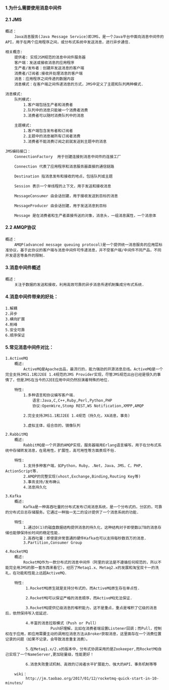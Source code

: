 #### 1.为什么需要使用消息中间件 


#### 2.1 JMS
	概述：
	    Java消息服务(Java Message Service)即JMS，是一个Java平台中面向消息中间件的API，用于在两个应用程序之间，或分布式系统中发送消息，进行异步通信.
	    
	相关概念:
	    提供者: 实现JSM规范的消息中间件服务器
	    客户端：发送或接收消息的应用程序 
	    生产者/发布者：创建并发送消息的客户端
	    消费者/订阅者:接收并处理消息的客户端 
	    消息：应用程序之间传递的数据内容 
	    消息模式：在客户端之间传递消息的方式，JMS中定义了主题和队列两种模式.	
	
	消息模式:
	    队列模式:
	        1.客户端包括生产者和消费者 
	        2.队列中的消息只能被一个消费者消费 
	        3.消费者可以随时消费队列中的消息
	                
	    主题模式:
	        1.客户端包含发布者和订阅者	
	        2.主题中的消息被所有订阅者消费 
	        3.消费者不能消费订阅之前就发送到主题中的消息	
	                
	JMS编码接口：
	    ConnectionFactory  用于创建连接到消息中间件的连接工厂 
	    
	    Connection 代表了应用程序和消息服务器直接的通信链路 
	    
	    Destination 指消息发布和接收的地点，包括队列或主题 
	    
	    Session 表示一个单线程的上下文，用于发送和接收消息
	    
	    MessageConsumer 由会话创建，用于接收发送到目标的消息
	    
	    MessageProducer 由会话创建，用于发送消息到目标 
	    
	    Message 是在消费者和生产者直接传送的对象，消息头，一组消息属性，一个消息体
	    
#### 2.2 AMQP协议
	概述：
	    AMQP(advanced message queuing protocol)是一个提供统一消息服务的应用层标准协议，基于此协议的客户端与消息中间件可传递消息，并不受客户端/中间件不同产品，不同开发语言等条件的限制.	
	    
#### 3.消息中间件概述
	概述：
	    关注于数据的发送和接收，利用高效可靠的异步消息传递机制集成分布式系统.

#### 4.消息中间件带来的好处：
	1.解耦 
	2.异步 
	3.横向扩展 
	4.削峰 
	5.安全可靠 
	6.顺序保证
	
#### 5.常见消息中间件对比：
	1.ActiveMQ
	    概述:
            ActiveMQ是Apache出品，最流行的，能力强劲的开源消息总线。ActiveMQ是一个完全支持JMS1.1和J2EE 1.4规范的JMS Provider实现，尽管JMS规范出台已经是很久的事情了，但是JMS在当今的J2EE应用中间仍然扮演着特殊的地位.
	                
	    特性:
            1.多种语言和协议编写客户端.
                语言:Java,C,C++,Ruby,Perl,Python,PHP
                协议:OpenWire,Stomp REST,WS Notification,XMPP,AMQP
                
            2.完全支持JMS1.1和J2EE 1.4规范（持久化，XA消息，事务)
             
            3.虚拟主体，组合目的，镜像队列
	                
	2.RabbitMQ
	    概述:
            RabbitMQ是一个开源的AMQP实现，服务器端用Erlang语言编写。用于在分布式系统中存储转发消息，在易用性，扩展性，高可用性等方面表现不俗.
	                
	    特性:
            1.支持多种客户端，如Python，Ruby，.Net，Java，JMS，C，PHP，ActionScript等.
            2.AMQP的完整实现(vhost,Exchange,Binding,Routing Key等) 
            3.事务支持/发布确认 
            4.消息持久化
	                    	
	3.Kafka
	    概述:
            Kafka是一种高吞吐量的分布式发布订阅消息系统，是一个分布式的，分区的，可靠的分布式日志存储服务。它通过一种独一无二的设计提供了一个消息系统的功能.
	    
	    特性:
            1.通过O(1)的磁盘数据结构提供消息的持久化，这种结构对于即使数以TB的消息存储也能够保持长时间的稳定性能. 
            2.高吞吐量：即使是非常普通的硬件Kafka也可以支持每秒数百万的消息. 
            3.Partition,Consumer Group
	                
	4.RocketMQ
	    概述:
            RocketMQ作为一款分布式的消息中间件（阿里的说法是不遵循任何规范的，所以不能完全用JMS的那一套东西来看它），经历了Metaq1.x、Metaq2.x的发展和淘宝双十一的洗礼，在功能和性能上远超ActiveMQ.
	                
	    特性:
	         1.RocketMQ原生就是支持分布式的，而ActiveMQ原生存在单点性.
        
	         2.RocketMQ可以保证严格的消息顺序，而ActiveMQ无法保证.
	                
	         3.RocketMQ提供亿级消息的堆积能力，这不是重点，重点是堆积了亿级的消息后，依然保持写入低延迟.
	                
	         4.丰富的消息拉取模式（Push or Pull）
	                    Push好理解，比如在消费者端设置Listener回调；而Pull，控制权在于应用，即应用需要主动的调用拉消息方法从Broker获取消息，这里面存在一个消费位置记录的问题（如果不记录，会导致消息重复消费）。
	                
	         5.在Metaq1.x/2.x的版本中，分布式协调采用的是Zookeeper,而RocketMQ自己实现了一个NameServer,更加轻量级，性能更好！
	         
	         6.消息失败重试机制、高效的订阅者水平扩展能力、强大的API、事务机制等等
	                
	    wiki：
	         http://jm.taobao.org/2017/01/12/rocketmq-quick-start-in-10-minutes/	